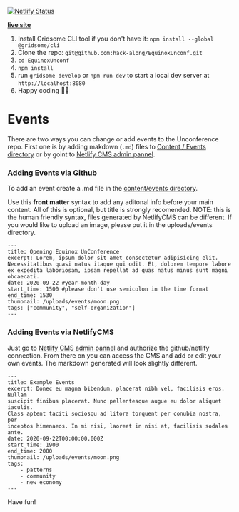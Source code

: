 [![Netlify Status](https://api.netlify.com/api/v1/badges/05e4a477-68a7-42bf-b14b-4810c41f2bbe/deploy-status)](https://app.netlify.com/sites/equinoxunconference/deploys)

[**live site**](https://unconference.hackalong.io/)

1. Install Gridsome CLI tool if you don't have it: `npm install --global @gridsome/cli`
2. Clone the repo: `git@github.com:hack-along/EquinoxUnconf.git`
3. `cd EquinoxUnconf`
4. `npm install`
5. run `gridsome develop` or `npm run dev` to start a local dev server at `http://localhost:8080`
6. Happy coding 🎉🙌

# Events

There are two ways you can change or add events to the Unconference repo.
First one is by adding makdown (`.md`) files to [Content / Events directory](https://github.com/hack-along/EquinoxUnconf/blob/master/content/events/) or by goint to [Netlify CMS admin pannel](https://unconference.hackalong.io/admin).

### Adding Events via Github

To add an event create a .md file in the [content/events directory](https://github.com/hack-along/EquinoxUnconf/blob/master/content/events/).

Use this **front matter** syntax to add any aditonal info before your main content. All of this is optional, but title is strongly recomended. NOTE: this is the human friendly syntax, files generated by NetlifyCMS can be different. If you would like to upload an image, please put it in the uploads/events directory.

    ---
    title: Opening Equinox UnConference
    excerpt: Lorem, ipsum dolor sit amet consectetur adipisicing elit. Necessitatibus quasi natus itaque qui odit. Et, dolorem tempore labore ex expedita laboriosam, ipsam repellat ad quas natus minus sunt magni obcaecati.
    date: 2020-09-22 #year-month-day
    start_time: 1500 #please don't use semicolon in the time format
    end_time: 1530
    thumbnail: /uploads/events/moon.png
    tags: ["community", "self-organization"]
    ---

### Adding Events via NetlifyCMS

Just go to [Netlify CMS admin pannel](https://unconference.hackalong.io/admin) and authorize the github/netlify connection.
From there on you can access the CMS and add or edit your own events. The markdown generated will look slightly different.

    ---
    title: Example Events
    excerpt: Donec eu magna bibendum, placerat nibh vel, facilisis eros. Nullam
    suscipit finibus placerat. Nunc pellentesque augue eu dolor aliquet iaculis.
    Class aptent taciti sociosqu ad litora torquent per conubia nostra, per
    inceptos himenaeos. In mi nisi, laoreet in nisi at, facilisis sodales ante.
    date: 2020-09-22T00:00:00.000Z
    start_time: 1900
    end_time: 2000
    thumbnail: /uploads/events/moon.png
    tags:
        - patterns
        - community
        - new economy
    ---

Have fun!
